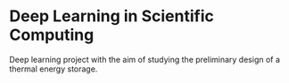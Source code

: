 # Deep Learning in Scientific Computing
Deep learning project with the aim of studying the preliminary design of a thermal energy storage.

